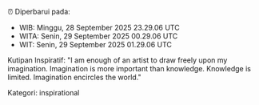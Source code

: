 ⏰ Diperbarui pada:
- WIB: Minggu, 28 September 2025 23.29.06 UTC
- WITA: Senin, 29 September 2025 00.29.06 UTC
- WIT: Senin, 29 September 2025 01.29.06 UTC

Kutipan Inspiratif:
"I am enough of an artist to draw freely upon my imagination. Imagination is more important than knowledge. Knowledge is limited. Imagination encircles the world."


Kategori: inspirational

